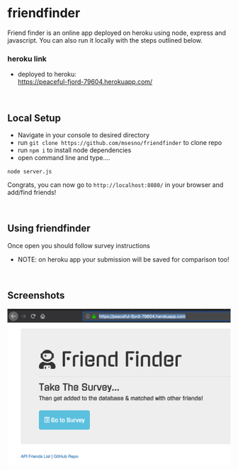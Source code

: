 # friendfinder
Friend finder is an online app deployed on heroku using node, express and javascript. You can also run it locally with the steps outlined below.

### heroku link
- deployed to heroku: <br>
https://peaceful-fjord-79604.herokuapp.com/
  

<br>

## Local Setup
- Navigate in your console to desired directory 
- run ```git clone https://github.com/msesno/friendfinder``` to clone repo
- run ```npm i``` to install node dependencies 
- open command line and type....
```
node server.js
```

Congrats, you can now go to ```http://localhost:8080/``` in your browser and add/find friends! 

<br>

## Using friendfinder
Once open you should follow survey instructions 

- NOTE: on heroku app your submission will be saved for comparison too!

<br>

## Screenshots
<img src="ss1.png"><br>
